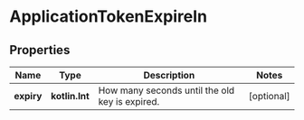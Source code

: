
# ApplicationTokenExpireIn

## Properties
Name | Type | Description | Notes
------------ | ------------- | ------------- | -------------
**expiry** | **kotlin.Int** | How many seconds until the old key is expired. |  [optional]



